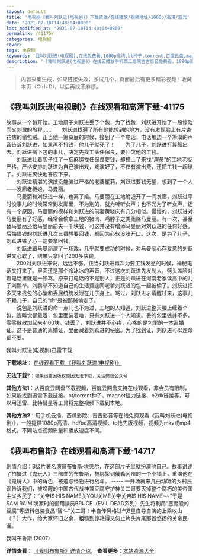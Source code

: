 ```yaml
---
layout: default
title: '电视剧《我叫刘跃进(电视剧)》下载资源/在线播放/视频地址/1080p/高清/蓝光'
date: "2021-07-10T14:40:04+0800"
last_modified_at: "2021-07-10T14:40:04+0800"
permalink: /41175/
categories: 电视剧
cover:
tags: 电视剧
keywords: '我叫刘跃进(电视剧),在线免费看,1080p高清,bt种子,torrent,百度云盘,magnet,磁力链,迅雷下载资源'
description: '《我叫刘跃进(电视剧)》在线云播放手机西瓜影院吉吉影音免费看，1080p高清bd/hd未删减完整版和tc抢先枪版，mkv/mp4格式，附带bt/torrent种子、magnet/磁力链、百度云盘、网盘资源迅雷下载链接'
---
```


>内容采集生成，如果链接失效，多试几个，页面最后有更多精彩视频！收藏本页（Ctrl+D)，以后再找不麻烦。


## 《我叫刘跃进(电视剧)》在线观看和高清下载-41175

故事从一个包开始。工地厨子刘跃进丢了个包，为了找包，刘跃进开始了一段惊险而又刺激的旅程&hellip;…　　刘跃进找遍了所有他能想到的地方，没有发现脸上有片杏花痣的偷包贼。正当他一筹莫展的时候，接到了一个电话，电话那边一个冷漠的声音告诉刘跃进，如果再不打钱，他儿子就死了！　　为了儿子，刘跃进打算豁出去。刘跃进搁下包的事儿，决定先找工头任保良，要回欠他的工钱。<br />　　刘跃进壮着胆子扛了一捆麻绳找任保良要钱，却撞上了来找“演员”的工地老板严格。严格安排刘跃进为自己演出戏，戏演好了，不仅有演出费，还把工钱一起结了。刘跃进爽快地答应下来。<br />　　刘跃进精湛的演技没能骗过严格的老婆瞿莉，刘跃进要钱无望，想到了一个人——发廊老板娘，马曼丽。<br />　　马曼丽和刘跃进一样，也离了婚。马曼丽在工地附近开了一间发廊，刘跃进平时没事儿的时候常常到发廊里，不为别的，就为听听女声；也不光为了听女声，还有一个原因，马曼丽的模样和刘跃进的前妻黄晓庆有几分相似。慢慢的，刘跃进对马曼丽有了好感，经常会偷拿工地的猪肉、鸡脖子之类贿赂马曼丽。有一次，甚至替马曼丽还给马曼丽前夫一千块钱，可这并没有增添马曼丽对刘跃进的任何好感。后悔借钱的刘跃进几次三番想要回钱，都因为心软没张开口。这次，是为了儿子，刘跃进铁了心一定要拿回钱。<br />　　刘跃进跟马曼丽演了一场戏，几乎就要成功的时候，对马曼丽心存爱意的刘跃进又心软了，结果只拿回了200多块钱。<br />　　200对刘跃进来说，远远不够。正当刘跃进再次为要工钱发愁的时候，神秘电话又打来了。里面还是那个冷冰冰的声音，不过这次刘跃进先发制人，劈头盖脸对着电话里就是一顿骂。原来打电话的不是别人，正是刘跃进在河南老家读高中的儿子刘鹏举。刘鹏举不知道自己的生活费连同老爹刘跃进的包一起被偷了。刘跃进把多天来找包的心酸和委屈统统发泄在儿子身上。骂过，刘跃进才清醒过来，这事儿不赖儿子，自己的“命&rdquo;是被那贼偷走了。<br />　　说包是刘跃进的命一点儿也不为过，工地的人知道，刘跃进整天腰上缠着个包，连睡觉都戴着，包里面装着啥，只有刘跃进一个人知道。丢的包里钱并不多，零零散散加起来4100块。钱丢了，刘跃进并不心疼，心疼的是包里的一本离婚证。这不是普通的离婚证，里面藏着刘跃进的秘密。为了找到证，刘跃进可以连命都不要。


我叫刘跃进(电视剧)迅雷下载

**下载地址**： [在线观看下载 《我叫刘跃进(电视剧)》](https://www.993dy.com//vod-detail-id-11140.html) 


**无法下载?**：`如果迅雷因版权原因无法下载，关注微信公众号 `

**其他方法1**：从百度云网盘下载视频，百度云网盘支持在线观看，非会员有限制，如果能找到迅雷下载链接、bt/torrent种子、magnet磁力链接、e2dk链接等，可以用迅雷、比特彗星等工具将完整视频下载到本地。

**其他方法2**：用手机云播、西瓜影院、吉吉影音等在线免费观看《我叫刘跃进(电视剧)》，一般提供1080p高清、hd/bd高清视频、tc抢先版视频，视频为mkv或mp4格式，不同站点视频质量和播放速度不同。


## 《我叫布鲁斯》在线观看和高清下载-14717

剧情介绍：B级片著名演员布鲁斯·坎贝尔，在这部片子里就扮演他自己。故事讲述了拍摄过《鬼玩人》三部曲的布鲁斯，被绑架到俄勒冈州的一个小镇上，重演他在《鬼玩人》中的角色，被迫与怪物进行战斗。  ----- 一开场就来几曲动听的乡村民谣告诉我们，被唤醒的中国古代战神兼豆腐守护神关二哥要灭掉整个腐朽的美帝国主义乡民了：“关帝IS HIS NAME~~关YOU关ME关帝~~关帝IS HIS NAME~~”于是SAM RAIMI发家时的御用演员BRUCE（EVIL DEAD系列）先生将利用“恶魔般的豆腐”等塑料包装食品“智斗”关二哥！半自传风格过气B星自导自演的上乘收山（？）大作，给大家怀旧之余，粗糙到惊艳得又何止片头片尾那首悠扬的关帝民谣。


我叫布鲁斯 (2007)

**详情查看**： [《我叫布鲁斯》详情介绍](/movie/14717/)， **查看更多**：[本站资源大全](/movie/t/all/)

